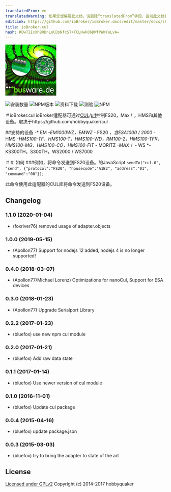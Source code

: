 ```yaml
---
translatedFrom: en
translatedWarning: 如果您想编辑此文档，请删除“translatedFrom”字段，否则此文档将再次自动翻译
editLink: https://github.com/ioBroker/ioBroker.docs/edit/master/docs/zh-cn/adapterref/iobroker.cul/README.md
title: ioBroker.cul
hash: ROw7IIcXhBRDnLoCDsNfcST+TCLHwk06DWfPWWYuLvA=
---
```

![商标](../../../en/adapterref/iobroker.cul/admin/busware.jpg)

![安装数量](http://iobroker.live/badges/cul-stable.svg)
![NPM版本](http://img.shields.io/npm/v/iobroker.cul.svg)
![资料下载](https://img.shields.io/npm/dm/iobroker.cul.svg)
![测验](https://travis-ci.org/ioBroker/ioBroker.cul.svg?branch=master)
![NPM](https://nodei.co/npm/iobroker.cul.png?downloads=true)

＃ioBroker.cul
ioBroker适配器可通过[CUL](http://busware.de/tiki-index.php?page=CUL)/[ulf](http://culfw.de)控制FS20，Max！，HMS和其他设备。取决于https://github.com/hobbyquaker/cul

##支持的设备
-* EM *-EM1000WZ，EMWZ
-* FS20 *，含ESA1000 / 2000
-* HMS *-HMS100-TF，HMS100-T，HMS100-WD，RM100-2，HMS100-TFK，HMS100-MG，HMS100-CO，HMS100-FIT
-* MORITZ *-MAX！
-* WS *-KS300TH，S300TH，WS2000 / WS7000

＃＃ 如何
###例如，将命令发送到FS20设备。的JavaScript
```sendTo("cul.0", "send", {"protocol":"FS20", "housecode":"A1B2", "address":"01", "command":"00"});```

此命令使用此适配器的CUL库将命令发送到FS20设备。

## Changelog
### 1.1.0 (2020-01-04)
* (foxriver76) removed usage of adapter.objects

### 1.0.0 (2019-05-15)
* (Apollon77) Support for nodejs 12 added, nodejs 4 is no longer supported!

### 0.4.0 (2018-03-07)
* (Apollon77/Michael Lorenz) Optimizations for nanoCul, Support for ESA devices

### 0.3.0 (2018-01-23)
* (Apollon77) Upgrade Serialport Library

### 0.2.2 (2017-01-23)
* (bluefox) use new npm cul module

### 0.2.0 (2017-01-21)
* (bluefox) Add raw data state

### 0.1.1 (2017-01-14)
* (bluefox) Use newer version of cul module

### 0.1.0 (2016-11-01)
* (bluefox) Update cul package

### 0.0.4 (2015-04-16)
* (bluefox) update package.json

### 0.0.3 (2015-03-03)
* (bluefox) try to bring the adapter to state of the art

## License

[Licensed under GPLv2](LICENSE) Copyright (c) 2014-2017 hobbyquaker